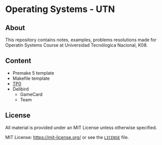 # Operating Systems - UTN

## About

This repository contains notes, examples, problems resolutions made for Operatin Systems Course at Universidad Tecnólogica Nacional, K08.

## Content

- Premake 5 template
- Makefile template
- [TP0](./tp0/client/README.md)
- Delibird
  - GameCard
  - Team

## License

All material is provided under an MIT License unless otherwise specified.

MIT License: <https://mit-license.org/> or see the [`LICENSE`](https://github.com/tomasanchez/so/blob/master/LICENSE) file.

